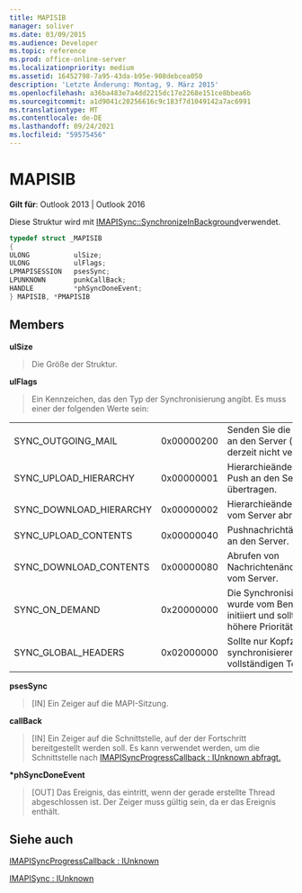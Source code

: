 ```yaml
---
title: MAPISIB
manager: soliver
ms.date: 03/09/2015
ms.audience: Developer
ms.topic: reference
ms.prod: office-online-server
ms.localizationpriority: medium
ms.assetid: 16452798-7a95-43da-b95e-908debcea050
description: 'Letzte Änderung: Montag, 9. März 2015'
ms.openlocfilehash: a36ba483e7a4dd2215dc17e2268e151ce8bbea6b
ms.sourcegitcommit: a1d9041c20256616c9c183f7d1049142a7ac6991
ms.translationtype: MT
ms.contentlocale: de-DE
ms.lasthandoff: 09/24/2021
ms.locfileid: "59575456"
---
```

# <a name="mapisib"></a>MAPISIB

  
  
**Gilt für**: Outlook 2013 | Outlook 2016 
  
Diese Struktur wird mit [IMAPISync::SynchronizeInBackground](imapisyncsynchronizeinbackground.md)verwendet.
  
```cpp
typedef struct _MAPISIB
{
ULONG           ulSize;                
ULONG           ulFlags;
LPMAPISESSION   psesSync;
LPUNKNOWN       punkCallBack;
HANDLE          *phSyncDoneEvent;    
} MAPISIB, *PMAPISIB
```

## <a name="members"></a>Members

 **ulSize**
  
> Die Größe der Struktur.
    
 **ulFlags**
  
> Ein Kennzeichen, das den Typ der Synchronisierung angibt. Es muss einer der folgenden Werte sein:
    
||||
|:-----|:-----|:-----|
|SYNC_OUTGOING_MAIL  <br/> |0x00000200  <br/> |Senden Sie die Nachricht an den Server (wird derzeit nicht verwendet).  <br/> |
|SYNC_UPLOAD_HIERARCHY  <br/> |0x00000001  <br/> |Hierarchieänderungen per Push an den Server übertragen.  <br/> |
|SYNC_DOWNLOAD_HIERARCHY  <br/> |0x00000002  <br/> |Hierarchieänderungen vom Server abrufen.  <br/> |
|SYNC_UPLOAD_CONTENTS  <br/> |0x00000040  <br/> |Pushnachrichtänderungen an den Server.  <br/> |
|SYNC_DOWNLOAD_CONTENTS  <br/> |0x00000080  <br/> |Abrufen von Nachrichtenänderungen vom Server.  <br/> |
|SYNC_ON_DEMAND  <br/> |0x20000000  <br/> |Die Synchronisierung wurde vom Benutzer initiiert und sollte eine höhere Priorität haben.  <br/> |
|SYNC_GLOBAL_HEADERS  <br/> |0x02000000  <br/> |Sollte nur Kopfzeilen synchronisieren und keine vollständigen Texte.  <br/> |
   
 **psesSync**
  
> [IN] Ein Zeiger auf die MAPI-Sitzung.
    
 **callBack**
  
> [IN] Ein Zeiger auf die Schnittstelle, auf der der Fortschritt bereitgestellt werden soll. Es kann verwendet werden, um die Schnittstelle nach [IMAPISyncProgressCallback : IUnknown abfragt.](imapisyncprogresscallbackiunknown.md)
    
 **\*phSyncDoneEvent**
  
> [OUT] Das Ereignis, das eintritt, wenn der gerade erstellte Thread abgeschlossen ist. Der Zeiger muss gültig sein, da er das Ereignis enthält.
    
## <a name="see-also"></a>Siehe auch



[IMAPISyncProgressCallback : IUnknown](imapisyncprogresscallbackiunknown.md)
  
[IMAPISync : IUnknown](imapisynciunknown.md)

